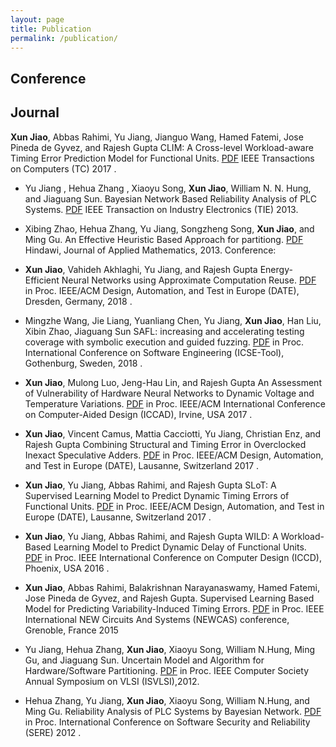 ```yaml
---
layout: page
title: Publication
permalink: /publication/
---
```


## Conference
## Journal
**Xun Jiao**, Abbas Rahimi, Yu Jiang, Jianguo Wang, Hamed Fatemi, Jose Pineda de Gyvez, and Rajesh Gupta
CLIM: A Cross-level Workload-aware Timing Error Prediction Model for Functional Units. [PDF](http://www.ece.villanova.edu/~xjiao/paper/TC.pdf) 
IEEE Transactions on Computers (TC) 2017 .

  - Yu Jiang , Hehua Zhang , Xiaoyu Song, **Xun Jiao**, William N. N. Hung, and Jiaguang Sun.
  Bayesian Network Based Reliability Analysis of PLC Systems. [PDF](http://www.ece.villanova.edu/~xjiao/paper/TIE.pdf)
  IEEE Transaction on Industry Electronics (TIE) 2013.

  - Xibing Zhao, Hehua Zhang, Yu Jiang, Songzheng Song, **Xun Jiao**, and Ming Gu.
  An Effective Heuristic Based Approach for partitiong. [PDF](http://www.ece.villanova.edu/~xjiao/paper/HINDAWI.pdf)
  Hindawi, Journal of Applied Mathematics, 2013.
  Conference:

  - **Xun Jiao**, Vahideh Akhlaghi, Yu Jiang, and Rajesh Gupta
  Energy-Efficient Neural Networks using Approximate Computation Reuse. [PDF](http://mesl.ucsd.edu/site/pubs/Xun_DATE2018.pdf)
  in Proc. IEEE/ACM Design, Automation, and Test in Europe (DATE), Dresden, Germany, 2018 .

  - Mingzhe Wang, Jie Liang, Yuanliang Chen, Yu Jiang, **Xun Jiao**, Han Liu, Xibin Zhao, Jiaguang Sun
  SAFL: increasing and accelerating testing coverage with symbolic execution and guided fuzzing. [PDF](http://www.ece.villanova.edu/~xjiao/papers/ICSE18.pdf)
  in Proc. International Conference on Software Engineering (ICSE-Tool), Gothenburg, Sweden, 2018 .

  - **Xun Jiao**, Mulong Luo, Jeng-Hau Lin, and Rajesh Gupta
  An Assessment of Vulnerability of Hardware Neural Networks to Dynamic Voltage and Temperature Variations. [PDF](http://mesl.ucsd.edu/site/pubs/Xun_ICCAD17.pdf)
  in Proc. IEEE/ACM International Conference on Computer-Aided Design (ICCAD), Irvine, USA 2017 .

  - **Xun Jiao**, Vincent Camus, Mattia Cacciotti, Yu Jiang, Christian Enz, and Rajesh Gupta
  Combining Structural and Timing Error in Overclocked Inexact Speculative Adders. [PDF](http://mesl.ucsd.edu/site/pubs/Xun_DATE17b.pdf)
  in Proc. IEEE/ACM Design, Automation, and Test in Europe (DATE), Lausanne, Switzerland 2017 .

  - **Xun Jiao**, Yu Jiang, Abbas Rahimi, and Rajesh Gupta
  SLoT: A Supervised Learning Model to Predict Dynamic Timing Errors of Functional Units. [PDF](http://mesl.ucsd.edu/site/pubs/Xun_DATE17a.pdf)
  in Proc. IEEE/ACM Design, Automation, and Test in Europe (DATE), Lausanne, Switzerland 2017 .

  - **Xun Jiao**, Yu Jiang, Abbas Rahimi, and Rajesh Gupta
  WILD: A Workload-Based Learning Model to Predict Dynamic Delay of Functional Units. [PDF](http://mesl.ucsd.edu/site/pubs/Xun_ICCD16.pdf)
  in Proc. IEEE International Conference on Computer Design (ICCD), Phoenix, USA 2016 .

  - **Xun Jiao**, Abbas Rahimi, Balakrishnan Narayanaswamy, Hamed Fatemi, Jose Pineda de Gyvez, and Rajesh Gupta.
  Supervised Learning Based Model for Predicting Variability-Induced Timing Errors. [PDF](http://mesl.ucsd.edu/site/pubs/Xun_NEWCAS15.pdf)
  in Proc. IEEE International NEW Circuits And Systems (NEWCAS) conference, Grenoble, France 2015

  - Yu Jiang, Hehua Zhang, **Xun Jiao**, Xiaoyu Song, William N.Hung, Ming Gu, and Jiaguang Sun.
  Uncertain Model and Algorithm for Hardware/Software Partitioning. [PDF](http://www.ece.villanova.edu/~xjiao/paper/ISVLSI.pdf)
  in Proc. IEEE Computer Society Annual Symposium on VLSI (ISVLSI),2012.

  - Hehua Zhang, Yu Jiang, **Xun Jiao**, Xiaoyu Song, William N.Hung, and Ming Gu. 
  Reliability Analysis of PLC Systems by Bayesian Network. [PDF](http://www.ece.villanova.edu/~xjiao/paper/SERE.pdf)
  in Proc. International Conference on Software Security and Reliability (SERE) 2012 .
